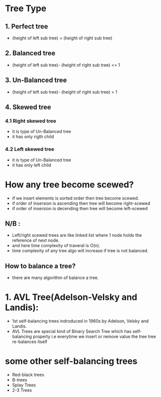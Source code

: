 # Tree Type

## 1. Perfect tree

- (height of left sub tree) = (height of right sub tree)

## 2. Balanced tree

- (height of left sub tree)- (height of right sub tree) <= 1

## 3. Un-Balanced tree

- (height of left sub tree)- (height of right sub tree) > 1

## 4. Skewed tree

### 4.1 Right skewed tree

- it is type of Un-Balanced tree
- it has only rigth child

### 4.2 Left skewed tree

- it is type of Un-Balanced tree
- it has only left child

# How any tree become scewed?

- if we insert elements is sorted order then tree become scewed.
- if order of insersion is ascending then tree will become right-scewed
- if order of insersion is decending then tree will become left-scewed

## N/B :

- Left/right scewed trees are like linked list where 1 node holds the reference of next node.
- and here time complexity of traveral is O(n).
- time complexity of any tree algo will increase if tree is not balanced.

## How to balance a tree?

- there are many algorithm of balance a tree.

# 1. AVL Tree(Adelson-Velsky and Landis):

- 1st self-balancing trees indroduced in 1960s by Adelson, Velsky and Landis.
- AVL Trees are special kind of Binary Search Tree which has self-balancing property i.e everytime we insert or remove value the tree tree re-balances itself

# some other self-balancing trees

- Red-black trees
- B-trees
- Splay Trees
- 2-3 Trees
